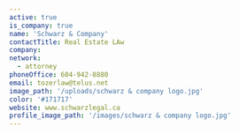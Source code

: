 ```yaml
---
active: true
is_company: true
name: 'Schwarz & Company'
contactTitle: Real Estate LAw
company:
network:
  - attorney
phoneOffice: 604-942-8880
email: tozerlaw@telus.net
image_path: '/uploads/schwarz & company logo.jpg'
color: '#171717'
website: www.schwarzlegal.ca
profile_image_path: '/images/schwarz & company logo.jpg'
---
```

